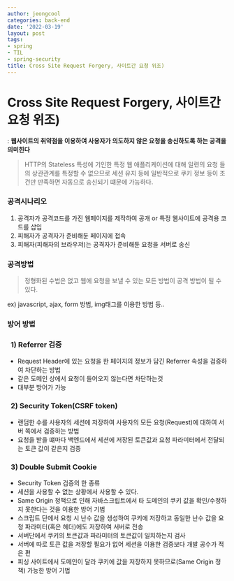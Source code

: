 ```yaml
---
author: jeongcool
categories: back-end
date: '2022-03-19'
layout: post
tags:
- spring
- TIL
- spring-security
title: Cross Site Request Forgery, 사이트간 요청 위조)
---
```


# Cross Site Request Forgery, 사이트간 요청 위조)
: **웹사이트의 취약점을 이용하여 사용자가 의도하지 않은 요청을 송신하도록 하는 공격을 의미힌다**
> HTTP의 Stateless 특성에 기인한 특정 웹 애플리케이션에 대해 일련의 요청 들의 상관관계를 특정할 수 없으므로 세션 유지 등에 일반적으로 쿠키 정보 등이 조건만 만족하면 자동으로 송신되기 떄문에 가능하다.
### 공격시나리오
1. 공격자가 공격코드를 가진 웹페이지를 제작하여 공개 or 특정 웹사이트에 공격용 코드를 삽입
2. 피해자가 공격자가 준비해둔 페이지에 접속
3. 피해자(피해자의 브라우저)는 공격자가 준비해둔 요청을 서버로 송신

### 공격방법
> 정형화된 수법은 없고 웹에 요청을 보낼 수 있는 모든 방법이 공격 방법이 될 수 있다.  

ex)
javascript, ajax, form 방법, img태그를 이용한 방법 등..

### 방어 방법
### &nbsp; 1) Referrer 검증
- Request Header에 있는 요청을 한 페이지의 정보가 담긴 Referrer 속성을 검증하여 차단하는 방법
- 같은 도메인 상에서 요청이 들어오지 않는다면 차단하는것
- 대부분 방어가 가능

### &nbsp; 2) Security Token(CSRF token)
- 랜덤한 수를 사용자의 세션에 저장하여 사용자의 모든 요청(Request)에 대하여 서버 쪽에서 검증하는 방법
- 요청을 받을 떄마다 백엔드에서 세션에 저장된 토큰값과 요청 파라미터에서 전달되는 토큰 값이 같은지 검증

### &nbsp; 3) Double Submit Cookie
- Security Token 검증의 한 종류
- 세션을 사용할 수 없는 상황에서 사용할 수 있다.
- Same Origin 정책으로 인해 자바스크립트에서 타 도메인의 쿠키 값을 확인/수정하지 못한다는 것을 이용한 방어 기법
- 스크립트 단에서 요청 시 난수 값을 생성하여 쿠키에 저장하고 동일한 난수 값을 요청 파라미터(혹은 헤더)에도 저장하여 서버로 전송
- 서버단에서 쿠키의 토큰값과 파라미터의 토큰값이 일치하는지 검사
- 서버에 따로 토큰 값을 저장할 필요가 없어 세션을 이용한 검증보다 개발 공수가 적은 편
- 피싱 사이트에서 도메인이 달라 쿠키에 값을 저장하지 못하므로(Same Origin 정책) 가능한 방어 기법